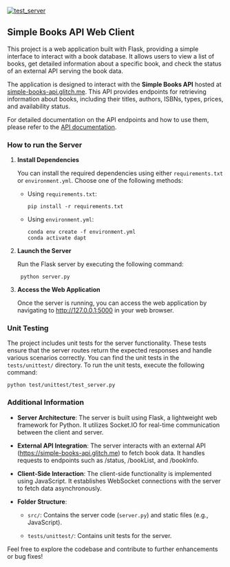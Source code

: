 [![test_server](https://github.com/JesusdelCas99/Flask-Web-Client-Server-Application/actions/workflows/test_server.yml/badge.svg)](https://github.com/JesusdelCas99/Flask-Web-Client-Server-Application/actions/workflows/test_server.yml)
## Simple Books API Web Client

This project is a web application built with Flask, providing a simple interface to interact with a book database. It allows users to view a list of books, get detailed information about a specific book, and check the status of an external API serving the book data.

The application is designed to interact with the **Simple Books API** hosted at [simple-books-api.glitch.me](https://simple-books-api.glitch.me). This API provides endpoints for retrieving information about books, including their titles, authors, ISBNs, types, prices, and availability status.

For detailed documentation on the API endpoints and how to use them, please refer to the [API documentation](https://github.com/vdespa/introduction-to-postman-course/blob/main/simple-books-api.md).

### How to run the Server

1. **Install Dependencies**

   You can install the required dependencies using either `requirements.txt` or `environment.yml`. Choose one of the following methods:

   - Using `requirements.txt`:
     ```
     pip install -r requirements.txt
     ```

   - Using `environment.yml`:
     ```
     conda env create -f environment.yml
     conda activate dapt
     ```

    
2. **Launch the Server**

   Run the Flask server by executing the following command:

        python server.py
    
3. **Access the Web Application**

    Once the server is running, you can access the web application by navigating to http://127.0.0.1:5000 in your web browser.

### Unit Testing

The project includes unit tests for the server functionality. These tests ensure that the server routes return the expected responses and handle various scenarios correctly. You can find the unit tests in the `tests/unittest/` directory. To run the unit tests, execute the following command:

   ```
   python test/unittest/test_server.py
   ```

### Additional Information

- **Server Architecture**:
        The server is built using Flask, a lightweight web framework for Python.
        It utilizes Socket.IO for real-time communication between the client and server.

- **External API Integration**:
        The server interacts with an external API (https://simple-books-api.glitch.me) to fetch book data.
        It handles requests to endpoints such as /status, /bookList, and /bookInfo.

- **Client-Side Interaction**:
        The client-side functionality is implemented using JavaScript.
        It establishes WebSocket connections with the server to fetch data asynchronously.

- **Folder Structure**:
   
   - `src/`: Contains the server code (`server.py`) and static files (e.g., JavaScript).
   
   - `tests/unittest/`: Contains unit tests for the server.

Feel free to explore the codebase and contribute to further enhancements or bug fixes!
